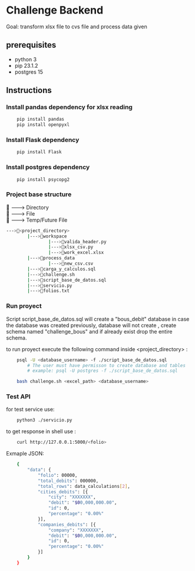 
# Challenge Backend
Goal: transform xlsx file to cvs file and process data given

## prerequisites

 - python 3
 - pip 23.1.2
 - postgres 15


## Instructions

### Install pandas dependency for xlsx reading

```bash
    pip install pandas
    pip install openpyxl
```

### Install Flask dependency

```bash
    pip install Flask
```

### Install postgres dependency

```bash
    pip install psycopg2
```


### Project base structure


📁 ---> Directory \
📄 ---> File \
🔮 ---> Temp/Future File

```bash
--->📁<project_directory>
        |--->📁workspace
                |--->📄valida_header.py
                |--->📄xlsx_csv.py
                |--->🔮work_excel.xlsx
        |--->📁process_data
                |--->🔮new_csv.csv
        |--->📄carga_y_calculos.sql
        |--->📄challenge.sh
        |--->📄script_base_de_datos.sql
        |--->📄servicio.py
        |--->🔮folios.txt
```

### Run proyect
Script script_base_de_datos.sql will create a "bous_debit" database in case the database was created previously, database will not create , create schema named "challenge_bous" and if already exist drop the entire schema. 

to run proyect execute the following command inside <project_directory> :

```bash
    psql -U <database_username> -f ./script_base_de_datos.sql
        # The user must have permisson to create database and tables 
        # example: psql -U postgres -f ./script_base_de_datos.sql

    bash challenge.sh <excel_path> <database_username>
```

### Test API

for test service use: 

```bash
    python3 ./servicio.py
```

to get response in shell use :

```bash
    curl http://127.0.0.1:5000/<folio>
```

Exmaple JSON:


```bash
    {
        "data": {
            "folio": 00000,
            "total_debits": 000000,
            "total_rows": data_calculations[2],
            "cities_debits": [{
                "city": "XXXXXXX",
                "debit": "$00,000,000.00",
                "id": 0,
                "percentage": "0.00%"
            }],
            "companies_debits": [{
                "company": "XXXXXXX",
                "debit": "$00,000,000.00",
                "id": 0,
                "percentage": "0.00%"
            }]
        }
    }
```
